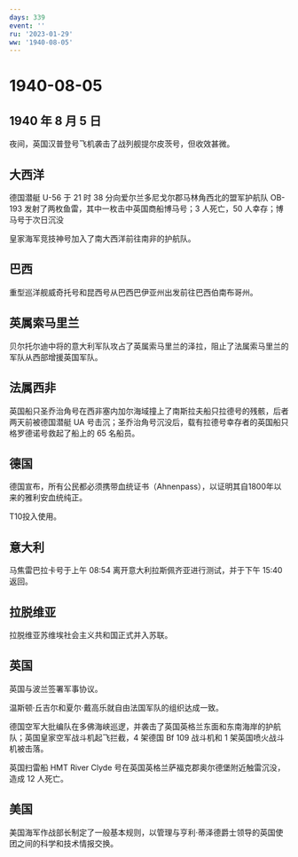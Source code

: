 ```yaml
---
days: 339
event: ''
ru: '2023-01-29'
ww: '1940-08-05'
---
```


# 1940-08-05

## 1940 年 8 月 5 日

夜间，英国汉普登号飞机袭击了战列舰提尔皮茨号，但收效甚微。

## 大西洋

德国潜艇 U-56 于 21 时 38 分向爱尔兰多尼戈尔郡马林角西北的盟军护航队
OB-193 发射了两枚鱼雷，其中一枚击中英国商船博马号；3 人死亡，50
人幸存；博马号于次日沉没

皇家海军竞技神号加入了南大西洋前往南非的护航队。

## 巴西

重型巡洋舰威奇托号和昆西号从巴西巴伊亚州出发前往巴西伯南布哥州。

## 英属索马里兰

贝尔托尔迪中将的意大利军队攻占了英属索马里兰的泽拉，阻止了法属索马里兰的军队从西部增援英国军队。

## 法属西非

英国船只圣乔治角号在西非塞内加尔海域撞上了南斯拉夫船只拉德号的残骸，后者两天前被德国潜艇
UA
号击沉；圣乔治角号沉没后，载有拉德号幸存者的英国船只格罗德诺号救起了船上的
65 名船员。

## 德国

德国宣布，所有公民都必须携带血统证书（Ahnenpass），以证明其自1800年以来的雅利安血统纯正。

T10投入使用。

## 意大利

马焦雷巴拉卡号于上午 08:54 离开意大利拉斯佩齐亚进行测试，并于下午 15:40
返回。

## 拉脱维亚

拉脱维亚苏维埃社会主义共和国正式并入苏联。

## 英国

英国与波兰签署军事协议。

温斯顿·丘吉尔和夏尔·戴高乐就自由法国军队的组织达成一致。

德国空军大批编队在多佛海峡巡逻，并袭击了英国英格兰东面和东南海岸的护航队；英国皇家空军战斗机起飞拦截，4
架德国 Bf 109 战斗机和 1 架英国喷火战斗机被击落。

英国扫雷船 HMT River Clyde
号在英国英格兰萨福克郡奥尔德堡附近触雷沉没，造成 12 人死亡。

## 美国

美国海军作战部长制定了一般基本规则，以管理与亨利·蒂泽德爵士领导的英国使团之间的科学和技术情报交换。